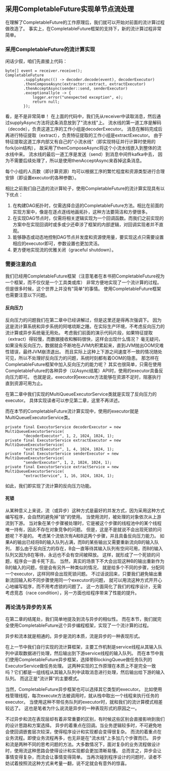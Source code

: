 ## 采用CompletableFuture实现单节点流处理

在理解了CompletableFuture的工作原理后，我们就可以开始对前面的流计算过程做改造了。
事实上，在CompletableFuture框架的支持下，新的流计算过程非常简单。

### 采用CompletableFuture的流计算实现

闲话少叙，咱们先直接上代码：

```
byte[] event = receiver.receive();
CompletableFuture
        .supplyAsync(() -> decoder.decode(event), decoderExecutor)
        .thenComposeAsync(extractor::extract, extractExecutor)
        .thenAcceptAsync(sender::send, senderExecutor)
        .exceptionally(e -> {
            logger.error("unexpected exception", e);
            return null;
        });
```

看，是不是非常简单！
在上面的代码中，我们先从receiver中读取消息，然后通过supplyAsync方法将这条消息放到了"流水线"上。
流水线的第一道工序是解码（decode），负责这道工序的工作小组是decoderExecutor。
消息在解码完成后再进行特征提取（extract），负责特征提取的工作小组是extractExecutor。
由于特征提取这道工序内部又有自己的"小流水线"（即实现特征并行计算时使用的fork/join结构），
故采用了thenComposeAsync将这个小流水线嵌入到整体的流水线中来。
流水线的最后一道工序是发送（send）到消息中间件kafka中去，
因为不需要后续处理了，所以是使用thenAcceptAsync来吞掉这条消息。

每个小组的人员数（即计算资源）均可以根据工序的繁忙程度和资源类型进行合理安排（即设置executor的各种参数）。

相比之前我们自己造的流计算轮子，使用CompletableFuture的流计算实现具有以下优点：
1. 在构建DAG拓扑时，仅需选择合适的CompletableFuture方法。相比在前面的实现方案中，像是在逐点逐线地画拓扑，这种方法要简洁和方便很多。
2. 在实现DAG节点时，仅需将相关逻辑实现为一个回调函数。而我们之前实现的方案中在实现回调时或多或少还牵涉了框架的内部逻辑，对回调实现者并不直观。
3. 能够静态或动态地控制DAG节点并发度和资源使用量，要实现这点只需要设置相应的executor即可，参数设置也更加灵活。
4. 更方便地实现流的优雅关闭（graceful shutdown）。

### 需要注意的点

我们已经用CompletableFuture框架（注意笔者在本书把CompletableFuture视为一个框架，而不仅仅是一个工具类或库）
非常方便地实现了一个流计算的过程。但是很多时候，这个世界上并没有"简单"的事情。
使用CompletableFuture框架也需要注意以下问题。

#### 反向压力
反向压力的问题我们在第二章中已经讲解过，但是这里还是得再次强调下。
因为这是流计算系统和异步系统的阿喀琉斯之踵。在实际生产环境，不考虑反向压力的流计算或异步系统毫无用处。
考虑我们前面的演示代码片段，如果特征提取（extract）得较慢，而数据接收和解码很快，这样会出现什么情况？
毫无疑问，如果没有反向压力，数据就会不断地在JVM内积累起来，直到JVM抛出OOM灾难性错误，最终JVM崩溃退出。
而且实际上这种上下游之间速度不一致的情况随处可见，所以不处理好反向压力的问题，系统时刻都有着OOM的隐患。
那怎样在CompletableFuture框架中加入反向压力的能力呢？
其实也很简单，只需在使用CompletableFuture的各种异步（以Async结尾）API时，使用的executor具备反向压力即可。
也就是说，executor的execute方法能够在资源不足时，阻塞执行直到资源可用为止。

在第二章中我们实现的MultiQueueExecutorService类就是实现了反向压力的executor。
具体实现读者可以参见第二章，这里不再详述。

而在本节的CompletableFuture流计算实现中，使用的executor就是MultiQueueExecutorService类。

```
private final ExecutorService decoderExecutor = new MultiQueueExecutorService(
        "decoderExecutor", 1, 2, 1024, 1024, 1);
private final ExecutorService extractExecutor = new MultiQueueExecutorService(
        "extractExecutor", 1, 4, 1024, 1024, 1);
private final ExecutorService senderExecutor = new MultiQueueExecutorService(
        "senderExecutor", 1, 2, 1024, 1024, 1);
private final ExecutorService extractService = new MultiQueueExecutorService(
        "extractService", 1, 16, 1024, 1024, 1);
```

如此，我们即实现了流计算的反向压力功能。

#### 死锁
从某种意义上来说，流（或异步）这种方式是最好的并发方式，因为采用这种方式编写程序，会自然的避免掉"锁"的使用。
当使用流时，被处理的对象依次从上游流到下游。
当对象在某个步骤被处理时，它是被这个步骤的线程池中的某个线程唯一持有，因此不存在对象竞争的问题。
但是，这是不是就说不会出现死锁的问题呢？不是的。
考虑某个流依次有A和B这两个步骤，并且具备反向压力能力。
如果A的输出已经将B的输入队列占满，而B的某些输出又需要重新流向B的输入队列，
那么由于反向压力的存在，B会一直等待其输入队列有空间可用，而B的输入队列又因为B在等待，永远也不会有空间被释放。
这样，就形成了一个死锁的问题，程序会一直卡死下去。
当然，真实的场景下不大会出现这种B的输出重新作为B的输入的问题，但是会有另外一种类似的情况，
就是给多个不同的步骤，分配同一个executor，这样同样会出现死锁问题。
不过话说回来，只要我们避免输出重新流回输入和不同步骤使用同一个executor的问题，
就可以用流这种方式开开心心地编写程序，而不用考虑锁的问题了。
这一方面简化了我们的程序设计，无需考虑竞态（race condition），另一方面也给程序带来了性能的提升。


### 再论流与异步的关系
在第二章的结尾处，我们简单地提及到流与异步的相似性。
而在本节，我们就完全使用CompletableFuture这个异步编程框架，实现了一个流计算的过程。

异步和流本就是相通的。异步是流的本质，流是异步的一种表现形式。

在上一节中我们自行实现的流计算框架，主要工作机制是service线程从其输入队列中读取数据进行处理，然后输出到下游service线程的输入队列。
而在本节中我们使用CompletableFuture异步框架，选择带BlockingQueue做任务队列的ExecutorService做任务处理。
这两种实现的工作原理在本质上不是完全一致吗？它们都是一组线程从其输入队列中读取消息进行处理，然后输出给下游的输入队列。
而这正是"流计算"的主要模式。

当然，CompletableFuture异步框架也可以选择其它类型的executor。
比如使用栈管理线程，每次execute方法被调用时，就从栈中取出一个线程来执行任务的executor。
当使用这种不带任务队列的executor时，就和我们的流计算模式相差较远了。
这也是笔者为什么说流是异步的一种表现形式的原因之一。

不过异步和流在表现层却有着非常重要的区别，有时候这些区别会直接影响到我们的设计思路和方案选择。
异步的着重点在回调。当业务逻辑较多时，不可避免地会使回调嵌套层次较深，使得程序设计和实现都会变得很复杂。
而流的着重点在业务流程。即使业务流程再多，也无非是在"流水线"上多加几个步骤而已。
异步和流是两种不同的思考问题的方法。大多数情况下，面对复杂的业务流程做设计时，使用流这种思路会使得设计和实现都会更加清晰易懂。
总而言之，异步会让事情变得复杂，而流会让事情变得简单。
当再次碰到程序设计的问题时，读者不妨试着按照流这种方式来考量一翻，说不定就会有意外的惊喜。


